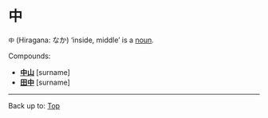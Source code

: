 # 中

`中` (Hiragana: なか) ‘inside, middle’ is a [noun](../../../desc/nouns.md).

Compounds:
- **[中山](nakayama.md)** [surname]
- **[田中](../../t/ta.tanaka.md)** [surname]

----

Back up to: [Top](../../../index.md)
